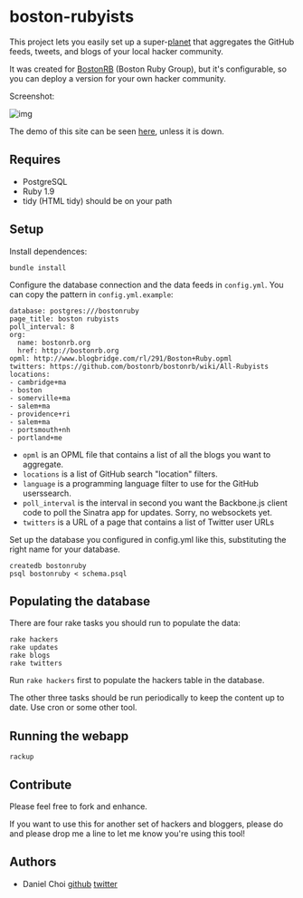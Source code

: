 # boston-rubyists

This project lets you easily set up a super-[planet][planet] that aggregates the GitHub feeds, 
tweets, and blogs of your local hacker community. 

It was created for [BostonRB][bostonrb] (Boston Ruby Group), but it's
configurable, so you can deploy a version for your own hacker community.

[planet]:http://en.wikipedia.org/wiki/Planet_%28software%29
[bostonrb]:http://bostonrb.org/


Screenshot:

![img](https://github.com/danchoi/boston-rubyists/raw/master/screenshots/screen2.png)

The demo of this site can be seen [here][demo], unless it is down.

[demo]:http://poddb.com:9292

## Requires

* PostgreSQL
* Ruby 1.9
* tidy (HTML tidy) should be on your path

## Setup

Install dependences:

    bundle install

Configure the database connection and the data feeds in `config.yml`. You can
copy the pattern in `config.yml.example`:

    database: postgres:///bostonruby
    page_title: boston rubyists
    poll_interval: 8 
    org: 
      name: bostonrb.org
      href: http://bostonrb.org
    opml: http://www.blogbridge.com/rl/291/Boston+Ruby.opml
    twitters: https://github.com/bostonrb/bostonrb/wiki/All-Rubyists
    locations: 
    - cambridge+ma 
    - boston 
    - somerville+ma 
    - salem+ma 
    - providence+ri 
    - salem+ma 
    - portsmouth+nh 
    - portland+me

* `opml` is an OPML file that contains a list of all the blogs you want to aggregate.
* `locations` is a list of GitHub search "location" filters.
* `language` is a programming language filter to use for the GitHub userssearch.
* `poll_interval` is the interval in second you want the Backbone.js client code to poll the Sinatra app for updates. Sorry, no websockets yet.
* `twitters` is a URL of a page that contains a list of Twitter user URLs

Set up the database you configured in config.yml like this, substituting the 
right name for your database.

    createdb bostonruby
    psql bostonruby < schema.psql

## Populating the database

There are four rake tasks you should run to populate the data:

    rake hackers
    rake updates
    rake blogs
    rake twitters

Run `rake hackers` first to populate the hackers table in the database.

The other three tasks should be run periodically to keep the content up to date. Use cron or 
some other tool.

## Running the webapp

    rackup


## Contribute

Please feel free to fork and enhance.

If you want to use this for another set of hackers and bloggers, please do and
please drop me a line to let me know you're using this tool!


## Authors

* Daniel Choi [github](https://github.com/danchoi) [twitter](http://twitter.com/danchoi)

